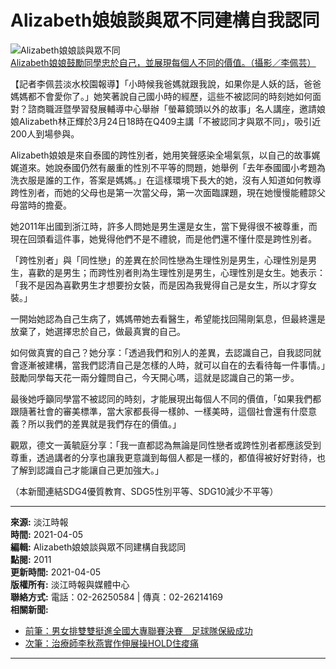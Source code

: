 # Alizabeth娘娘談與眾不同建構自我認同

![Alizabeth娘娘談與眾不同](https://photo.tkutimes.tku.edu.tw/ashx/waterimg.ashx?im=EA3E68C168E0EB168FEEE616986DFB4253E3CA0FEAB97F7DA4EB5B01D12B6B285D8D7058CD1B52FDECAD8AE19071D2CEF567832CDF5872185462BE7ED7689864)  
[Alizabeth娘娘鼓勵同學忠於自己，並展現每個人不同的價值。（攝影／李佩芸）](pic.aspx?no=211747)

【記者李佩芸淡水校園報導】「小時候我爸媽就跟我說，如果你是人妖的話，爸爸媽媽都不會愛你了。」她笑著說自己國小時的經歷，這些不被認同的時刻她如何面對？諮商職涯暨學習發展輔導中心舉辦「螢幕鏡頭以外的故事」名人講座，邀請娘娘Alizabeth林正輝於3月24日18時在Q409主講「不被認同才與眾不同」，吸引近200人到場參與。

Alizabeth娘娘是來自泰國的跨性別者，她用笑聲感染全場氣氛，以自己的故事娓娓道來。她說泰國仍然有嚴重的性別不平等的問題，她舉例「去年泰國國小考題為洗衣服是誰的工作，答案是媽媽。」在這樣環境下長大的她，沒有人知道如何教導跨性別者，而她的父母也是第一次當父母，第一次面臨課題，現在她慢慢能體諒父母當時的擔憂。

她2011年出國到浙江時，許多人問她是男生還是女生，當下覺得很不被尊重，而現在回頭看這件事，她覺得他們不是不禮貌，而是他們還不懂什麼是跨性別者。

「跨性別者」與「同性戀」的差異在於同性戀為生理性別是男生，心理性別是男生，喜歡的是男生；而跨性別者則為生理性別是男生，心理性別是女生。她表示：「我不是因為喜歡男生才想要扮女裝，而是因為我覺得自己是女生，所以才穿女裝。」

一開始她認為自己生病了，媽媽帶她去看醫生，希望能找回陽剛氣息，但最終還是放棄了，她選擇忠於自己，做最真實的自己。

如何做真實的自己？她分享：「透過我們和別人的差異，去認識自己，自我認同就會逐漸被建構，當我們認清自己是怎樣的人時，就可以自在的去看待每一件事情。」鼓勵同學每天花一兩分鐘問自己，今天開心嗎，這就是認識自己的第一步。

最後她呼籲同學當不被認同的時刻，才能展現出每個人不同的價值，「如果我們都跟隨著社會的審美標準，當大家都長得一樣帥、一樣美時，這個社會還有什麼意義？所以我們的差異就是我們存在的價值。」

觀眾，德文一黃毓庭分享：「我一直都認為無論是同性戀者或跨性別者都應該受到尊重，透過講者的分享也讓我更意識到每個人都是一樣的，都值得被好好對待，也了解到認識自己才能讓自己更加強大。」

（本新聞連結SDG4優質教育、SDG5性別平等、SDG10減少不平等）

---
**來源:** 淡江時報  
**時間:** 2021-04-05  
**編輯:** Alizabeth娘娘談與眾不同建構自我認同  
**點閱:** 2011  
**更新時間:** 2021-04-05  
**版權所有:** 淡江時報與媒體中心  
**聯絡方式:** 電話：02-26250584 | 傳真：02-26214169  
**相關新聞:** 
- [前筆：男女排雙雙挺進全國大專聯賽決賽　足球隊保級成功](dtl.aspx?no=53376)
- [次筆：治療師李秋燕實作伸展操HOLD住痠痛](dtl.aspx?no=53378)  
---
<!-- tcd_original_link https://tkutimes.tku.edu.tw/dtl.aspx?no=53377 -->
